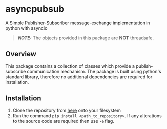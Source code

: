 # asyncpubsub
A Simple Publisher-Subscriber message-exchange implementation in python with asyncio

> **_NOTE:_**  The objects provided in this package are **NOT** threadsafe.

## Overview

This package contains a collection of classes which provide a publish-subscribe communication mechanism. The package is built using python's standard library, therefore no additional dependencies are required for installation.

## Installation

1. Clone the repository from [here](https://github.com/fR0zTy/asyncpubsub.git) onto your filesystem
2. Run the command `pip install <path_to_repository>`. If any alterations to the source code are required then use `-e` flag.
